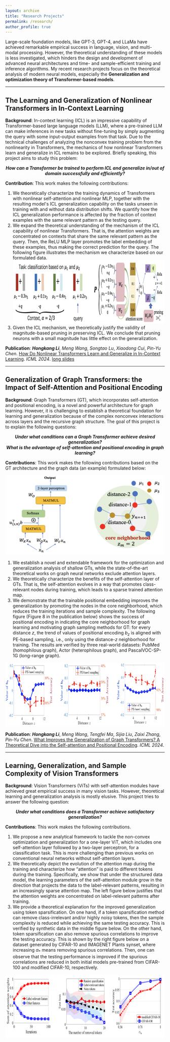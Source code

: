 ```yaml
---
layout: archive
title: "Research Projects"
permalink: /research/
author_profile: true
---
```


Large-scale foundation models, like GPT-3, GPT-4, and LLaMa have achieved remarkable empirical success in language, vision, and multi-modal processing. However, the theoretical understanding of these models is less investigated, which hinders the design and development of advanced neural architectures and time- and sample-efficient training and inference algorithms. My recent research projects focus on the theoretical analysis of modern neural models, especially the **Generalization and optimization theory of Transformer-based models**.

------
## The Learning and Generalization of Nonlinear Transformers in In-Context Learning

**Background**: In-context learning (ICL) is an impressive capability of Transformer-based large language models (LLM), where a pre-trained LLM can make inferences in new tasks without fine-tuning by simply augmenting the query with some input-output examples from that task. Due to the technical challenges of analyzing the nonconvex training problem from the nonlinearity in Transformers, the mechanics of how nonlinear Transformers learn and generalize in ICL remains to be explored. Briefly speaking, this project aims to study this problem: <center><b><em>How can a Transformer be trained to perform ICL and generalize in/out of domain successfully and efficiently?</em></b></center>

**Contribution**: This work makes the following contributions:

1. We theoretically characterize the training dynamics of Transformers with nonlinear self-attention and nonlinear MLP, together with the resulting model's ICL generalization capability on the tasks unseen in training with and without data distribution shifts. We quantify how the ICL generalization performance is affected by the fraction of context examples with the same relevant pattern as the testing query. 
2. We expand the theoretical understanding of the mechanism of the ICL capability of nonlinear Transformers. That is, the attention weights are concentrated on contexts that share the same relevant pattern as the query. Then, the ReLU MLP layer promotes the label embedding of these examples, thus making the correct prediction for the query. The following figure illustrates the mechanism we characterize based on our formulated data. <div align=center><img width="850" height="200" src="../images/icl-mechanism.png"/></div>
3. Given the ICL mechanism, we theoretically justify the validity of magnitude-based pruning in preserving ICL. We conclude that pruning neurons with a small magnitude has little effect on the generalization.

**Publication**: _**Hongkang Li**_, _Meng Wang_, _Songtao Lu_, _Xiaodong Cui_, _Pin-Yu Chen_. [How Do Nonlinear Transformers Learn and Generalize in In-Context Learning](https://arxiv.org/pdf/2402.15607). _ICML 2024_. [long slides](https://lohek330.github.io/lihongkang.github.io/files/icl_ibm_slides.pdf)


------
## Generalization of Graph Transformers: the Impact of Self-Attention and Positional Encoding

**Background**: Graph Transformers (GT), which incorporates self-attention and positional encoding, is a novel and powerful architecture for graph learning. However, it is challenging to establish a theoretical foundation for learning and generalization because of the complex nonconvex interactions across layers and the recursive graph structure. The goal of this project is to explain the following questions:
<center><b><em>Under what conditions can a Graph Transformer achieve desired generalization?</em></b></center>

<center><b><em>What is the advantage of self-attention and positional encoding in graph learning?</em></b></center>

**Contributions**: This work makes the following contributions based on the GT architecture and the graph data (an example) formulated below:
<div align=center><img width="500" height="250" src="../images/GT_formulation.png"/></div>

1. We establish a novel and extendable framework for the optimization and generalization analysis of shallow GTs, while the state-of-the-art theoretical works on graph neural networks exclude attention layers.
2. We theoretically characterize the benefits of the self-attention layer of GTs. That is, the self-attention evolves in a way that promotes class-relevant nodes during training, which leads to a sparse trained attention map.
3. We demonstrate that the trainable positional embedding improves the generalization by promoting the nodes in the core neighborhood, which reduces the training iterations and sample complexity. The following figure (Figure 8 in the publication below) shows the success of positional encoding in indicating the core neighborhood for graph learning and motivating graph sampling methods for GT: for every distance $z$, the trend of values of positional encoding $b_z$ is aligned with PE-based sampling, i.e., only using the distance-$z$ neighborhood for training. The results are verified by three real-world datasets: PubMed (homophilous graph), Actor (heterophilous graph), and PascalVOC-SP-1G (long-range graph).
<div align=center><img width="850" height="200" src="../images/GT_PE_exp.png"/></div>

**Publication**: _**Hongkang Li**_, _Meng Wang_, _Tengfei Ma_, _Sijia Liu_, _Zaixi Zhang_, _Pin-Yu Chen_. [What Improves the Generalization of Graph Transformers? A Theoretical Dive into the Self-attention and Positional Encoding](https://arxiv.org/pdf/2406.01977). _ICML 2024_.

------
## Learning, Generalization, and Sample Complexity of Vision Transformers

**Background**: Vision Transformers (ViTs) with self-attention modules have achieved great empirical success in many vision tasks. However, theoretical learning and generalization analysis is mostly elusive. This project tries to answer the following question:
<center><b><em>Under what conditions does a Transformer achieve satisfactory generalization?</em></b></center>

**Contributions**: This work makes the following contributions.

1. We propose a new analytical framework to tackle the non-convex optimization and generalization for a one-layer ViT, which includes one self-attention layer followed by a two-layer perceptron, for a classification task. This is more challenging than previous works on conventional neural networks without self-attention layers.
2. We theoretically depict the evolution of the attention map during the training and characterize how “attention” is paid to different tokens during the training. Specifically, we show that under the structured data model, the learning parameters of the self-attention module grow in the direction that projects the data to the label-relevant patterns, resulting in an increasingly sparse attention map. The left figure below justifies that the attention weights are concentrated on label-relevant patterns after training.
3. We provide a theoretical explanation for the improved generalization using token sparsification. On one hand, if a token sparsification method can remove class-irrelevant and/or highly noisy tokens, then the sample complexity is reduced while achieving the same testing accuracy. This is verified by synthetic data in the middle figure below. On the other hand, token sparsification can also remove spurious correlations to improve the testing accuracy. This is shown by the right figure below on a dataset generated by CIFAR-10 and IMAGENET Plants synset, where increasing $\alpha_*$ means removing spurious correlations. Then, one can observe that the testing performance is improved if the spurious correlations are reduced in both initial models pre-trained from CIFAR-100 and modified CIFAR-10, respectively.
<div align=center><img width="800" height="200" src="../images/vit.png"/></div>

